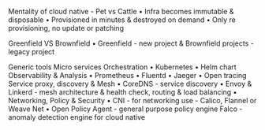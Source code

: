 Mentality of cloud native - Pet vs Cattle
    • Infra becomes immutable & disposable 
    • Provisioned in minutes & destroyed on demand 
    • Only re provisioning, no update or patching
    
Greenfield VS Brownfield
    • Greenfield - new project & Brownfield projects - legacy project
    
Generic tools Micro services
Orchestration 
    • Kubernetes
    • Helm chart
Observability & Analysis
    • Prometheus
    • Fluentd
    • Jaeger
    • Open tracing
Service proxy, discovery & Mesh
    • CoreDNS - service discovery
    • Envoy & Linkerd - mesh architecture & health check, routing & load balancing
    • 
Networking, Policy & Security
    • CNI - for networking use - Calico, Flannel or Weave Net
    • Open Policy Agent - general purpose policy engine
Falco - anomaly detection engine for cloud native